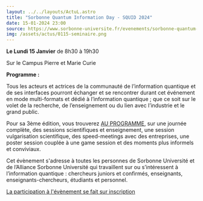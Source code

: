 ```yaml
---
layout: ../../layouts/ActuL.astro
title: "Sorbonne Quantum Information Day - SQUID 2024"
date: 15-01-2024 23:00
source: https://www.sorbonne-universite.fr/evenements/sorbonne-quantum-information-day-squid-2024
img: /assets/actus/0115-seminaire.png
---
```


__Le Lundi 15 Janvier__ de 8h30 à 19h30

Sur le Campus Pierre et Marie Curie

__Programme :__

Tous les acteurs et actrices de la communauté de l’information quantique et de ses interfaces pourront échanger et se rencontrer durant cet événement en mode multi-formats et dédié à l’information quantique ; que ce soit sur le volet de la recherche, de l’enseignement ou du lien avec l’industrie et le grand public.

Pour sa 3ème édition, vous trouverez [AU PROGRAMME](https://qics.sorbonne-universite.fr/actualites-qics/3rd-sorbonne-quantum-information-day-squid-2024), sur une journée complète, des sessions scientifiques et enseignement, une session vulgarisation scientifique, des speed-meetings avec des entreprises, une poster session couplée à une game session et des moments plus informels et conviviaux.
 
Cet évènement s'adresse à toutes les personnes de Sorbonne Université et de l’Alliance Sorbonne Université qui travaillent sur ou s’intéressent à l’information quantique : chercheurs juniors et confirmés, enseignants, enseignants-chercheurs, étudiants et personnel.

[La participation à l'évènement se fait sur inscription](https://nuage.lip6.fr/apps/forms/s/7QB5eC2XQmCbda7oaptHEEgM)